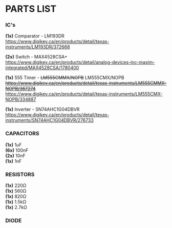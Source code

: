 # PARTS LIST

### IC's

**(1x)** Comparator - LM193DR <br>
https://www.digikey.ca/en/products/detail/texas-instruments/LM193DR/372668 <br>

**(2x)** Switch - MAX4528CSA+ <br>
https://www.digikey.ca/en/products/detail/analog-devices-inc-maxim-integrated/MAX4528CSA/1780400 <br>

**(1x)** 555 Timer - ~~LM555CMMX/NOPB~~ LM555CMX/NOPB<br>
~~https://www.digikey.ca/en/products/detail/texas-instruments/LM555CMMX-NOPB/367274~~ <br>
https://www.digikey.ca/en/products/detail/texas-instruments/LM555CMX-NOPB/334887 <br>

**(1x)** Inverter - SN74AHC1G04DBVR <br>
https://www.digikey.ca/en/products/detail/texas-instruments/SN74AHC1G04DBVR/276733 <br>

### CAPACITORS

**(1x)** 1uF <br>
**(6x)** 100nF <br>
**(2x)** 10nF <br>
**(1x)** 1nF <br>

### RESISTORS

**(1x)** 220Ω <br>
**(1x)** 560Ω <br>
**(1x)** 820Ω <br>
**(1x)** 1.5kΩ <br>
**(1x)** 2.7kΩ <br>

### DIODE

